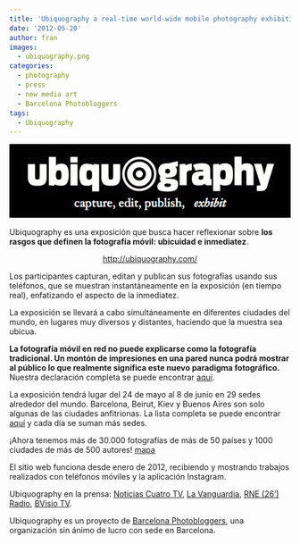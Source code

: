 ```yaml
---
title: 'Ubiquography a real-time world-wide mobile photography exhibition'
date: '2012-05-20'
author: fran
images:
  - ubiquography.png
categories:
  - photography
  - press
  - new media art
  - Barcelona Photobloggers
tags:
  - Ubiquography
---
```

![ubiquography.png](ubiquography.png)

Ubiquography es una exposición que busca hacer reflexionar sobre **los rasgos que definen la fotografía móvil: ubicuidad e inmediatez**.

<p style="text-align: center;"><a href="http://ubiquography.com/">http://ubiquography.com/</a></p>

Los participantes capturan, editan y publican sus fotografías usando sus teléfonos, que se muestran instantáneamente en la exposición (en tiempo real), enfatizando el aspecto de la inmediatez.

La exposición se llevará a cabo simultáneamente en diferentes ciudades del mundo, en lugares muy diversos y distantes, haciendo que la muestra sea ubicua.

**La fotografía móvil en red no puede explicarse como la fotografía tradicional. Un montón de impresiones en una pared nunca podrá mostrar al público lo que realmente significa este nuevo paradigma fotográfico.** Nuestra declaración completa se puede encontrar [aquí](http://bit.ly/Ac0rQG).

La exposición tendrá lugar del 24 de mayo al 8 de junio en 29 sedes alrededor del mundo. Barcelona, Beirut, Kiev y Buenos Aires son solo algunas de las ciudades anfitrionas. La lista completa se puede encontrar <a href="http://bit.ly/IiDNBW">aquí</a> y cada día se suman más sedes.

¡Ahora tenemos más de 30.000 fotografías de más de 50 países y 1000 ciudades de más de 500 autores! [mapa](http://bit.ly/JE9sPh)

El sitio web funciona desde enero de 2012, recibiendo y mostrando trabajos realizados con teléfonos móviles y la aplicación Instagram.

Ubiquography en la prensa: [Noticias Cuatro TV](http://bit.ly/J73rtC), [La Vanguardia](http://bit.ly/J73u8W), [RNE (26’) Radio](http://bit.ly/J73wxG), [BVisio TV](http://bit.ly/J73AgH).

Ubiquography es un proyecto de [Barcelona Photobloggers](http://bit.ly/LrnU2Z), una organización sin ánimo de lucro con sede en Barcelona.

